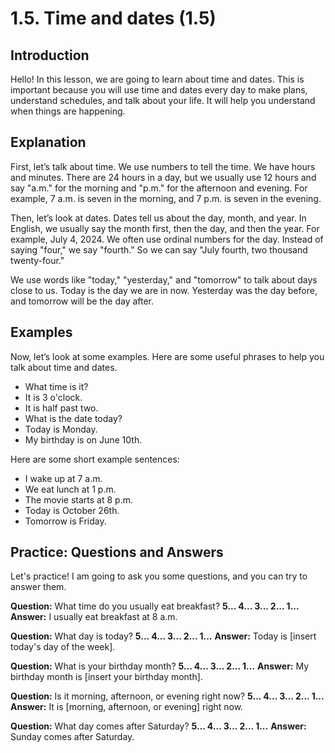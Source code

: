 # 1.5. Time and dates (1.5)

## Introduction

Hello! In this lesson, we are going to learn about time and dates. This is important because you will use time and dates every day to make plans, understand schedules, and talk about your life. It will help you understand when things are happening.

## Explanation

First, let’s talk about time. We use numbers to tell the time. We have hours and minutes. There are 24 hours in a day, but we usually use 12 hours and say "a.m." for the morning and "p.m." for the afternoon and evening. For example, 7 a.m. is seven in the morning, and 7 p.m. is seven in the evening.

Then, let’s look at dates. Dates tell us about the day, month, and year. In English, we usually say the month first, then the day, and then the year. For example, July 4, 2024. We often use ordinal numbers for the day. Instead of saying "four," we say "fourth." So we can say "July fourth, two thousand twenty-four."

We use words like "today," "yesterday," and "tomorrow" to talk about days close to us. Today is the day we are in now. Yesterday was the day before, and tomorrow will be the day after.

## Examples

Now, let’s look at some examples. Here are some useful phrases to help you talk about time and dates.

- What time is it?
- It is 3 o'clock.
- It is half past two.
- What is the date today?
- Today is Monday.
- My birthday is on June 10th.

Here are some short example sentences:

- I wake up at 7 a.m.
- We eat lunch at 1 p.m.
- The movie starts at 8 p.m.
- Today is October 26th.
- Tomorrow is Friday.

## Practice: Questions and Answers

Let's practice! I am going to ask you some questions, and you can try to answer them.

**Question:** What time do you usually eat breakfast?
**5... 4... 3... 2... 1...**
**Answer:** I usually eat breakfast at 8 a.m.

**Question:** What day is today?
**5... 4... 3... 2... 1...**
**Answer:** Today is [insert today's day of the week].

**Question:** What is your birthday month?
**5... 4... 3... 2... 1...**
**Answer:** My birthday month is [insert your birthday month].

**Question:** Is it morning, afternoon, or evening right now?
**5... 4... 3... 2... 1...**
**Answer:** It is [morning, afternoon, or evening] right now.

**Question:** What day comes after Saturday?
**5... 4... 3... 2... 1...**
**Answer:** Sunday comes after Saturday.
